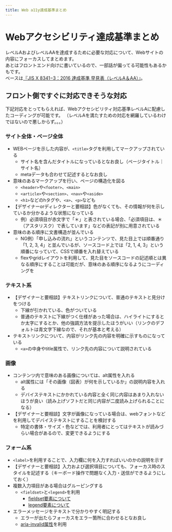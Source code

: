 ```yaml
---
title: Web a11y達成基準まとめ
---
```


# Webアクセシビリティ達成基準まとめ

レベルAおよびレベルAAを達成するために必要な対応について、Webサイトの内容にフォーカスしてまとめます。  
あとはフロントエンド向けに書いているので、一部話が偏ってる可能性もあるかもです。  
ベースは[『JIS X 8341−3：2016 達成基準 早見表（レベルA＆AA）』](https://waic.jp/files/cheatsheet/waic_jis-x-8341-3_cheatsheet_201812.pdf)。

## フロント側ですぐに対応できそうな対応
下記対応をとってもらえれば、Webアクセシビリティ対応基準レベルAに配慮したコーディングが可能です。
（レベルAを満たすための対応を網羅しているわけではないので悪しからず。。。）

### サイト全体・ページ全体

* WEBページを示した内容が、`<title>`タグを利用してマークアップされている
    * サイト名を含んだタイトルになっているとなお良し（ページタイトル｜サイト名）
    * metaデータも合わせて記述するとなお良し
* 意味のあるマークアップを行い、ページの構造化を図る
    * `<header>`や`<footer>`、`<main>`
    * `<article>`や`<section>`、`<nav>`や`<aside>`
    * `<h1>`などのhタグや、`<a>`、`<p>`なども
* 【デザイナーorディレクターと要相談】色がなくても、その情報が何を示しているか分かるような状態になっている
    * 例）必須項目が赤文字で「＊」と表されている場合、「必須項目は、＊（アスタリスク）で表しています」などの表記が別に用意されている
* 意味のある順序に文書構造が並んでいる
    * NG例）「申し込みの流れ」というコンテンツで、見た目上では順番通り「1, 2, 3, 4」と並んでいるが、ソースコード上では「2, 1, 4, 3」という順番になっていて、CSSで順番を入れ替えている
    * flexやgridレイアウトを利用して、見た目をソースコードの記述順とは異なる順序にすることは可能だが、意味のある順序になるようにコーディングを

### テキスト系

* 【デザイナーと要相談】テキストリンクについて、普通のテキストと見分けをつける
    * 下線が引かれている、色がついている
    * 普通のテキストに下線がつく仕様があった場合は、ハイライトにするとか太字にするとか、他の強調方法を提示したほうがいい（リンクのデフォルトは青文字下線なので、それが基本と考える）
* テキストリンクについて、内容がリンク先の内容を明確に示すものになっている
    * `<a>`の中身やtitle属性で、リンク先の内容について説明されている

### 画像

* コンテンツ内で意味のある画像については、alt属性を入れる
    * alt属性には「その画像（図表）が何を示しているか」の説明内容を入れる
    * デバイステキストにかかれている内容と全く同じ内容はあまり入れないほうが良い（読み上げソフトだと同じ内容が二度読み上げられることになる）
* 【デザイナーと要相談】文字が画像になっている場合は、webフォントなどを利用してデバイステキストにすることを検討する
    * 特定の書体・サイズ・色などでは、利用者にとってはテキストが読みづらい場合があるので、変更できるようにする

### フォーム系

* `<label>`を利用することで、入力欄に何を入力すればいいのかの説明を示す
* 【デザイナーと要相談】入力および選択項目についても、フォーカス時のスタイルを記述する（キーボード操作で問題なく入力・送信ができるようにしておく）
* 複数入力項目がある場合はグルーピングする
    * `<fieldset>`と`<legend>`を利用
        * [fieldset要素について](https://developer.mozilla.org/ja/docs/Web/HTML/Element/fieldset)
        * [legend要素について](https://developer.mozilla.org/ja/docs/Web/HTML/Element/legend)
* エラーメッセージをテキストで分かりやすく明記する
    * エラーが出たらフォーカスをエラー箇所に合わせるとなお良し
    * [aria-invalid属性](https://developer.mozilla.org/ja/docs/Web/Accessibility/ARIA/ARIA_Techniques/Using_the_aria-invalid_attribute)を利用
